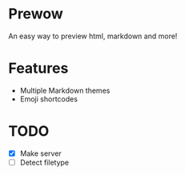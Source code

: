 # Prewow
An easy way to preview html, markdown and more!

# Features
* Multiple Markdown themes
* Emoji shortcodes

# TODO
- [x] Make server
- [ ] Detect filetype
